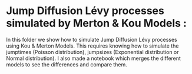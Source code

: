 # Jump Diffusion Lévy processes simulated by Merton & Kou Models :
In this folder we show how to simulate Jump Diffusion Lévy processes using Kou & Merton Models. This requires knowing how to simulate the jumptimes (Poisson distribution), jumpsizes (Exponential distribution or Normal distribution).
I also made a notebook which merges the different models to see the differences and compare them.

